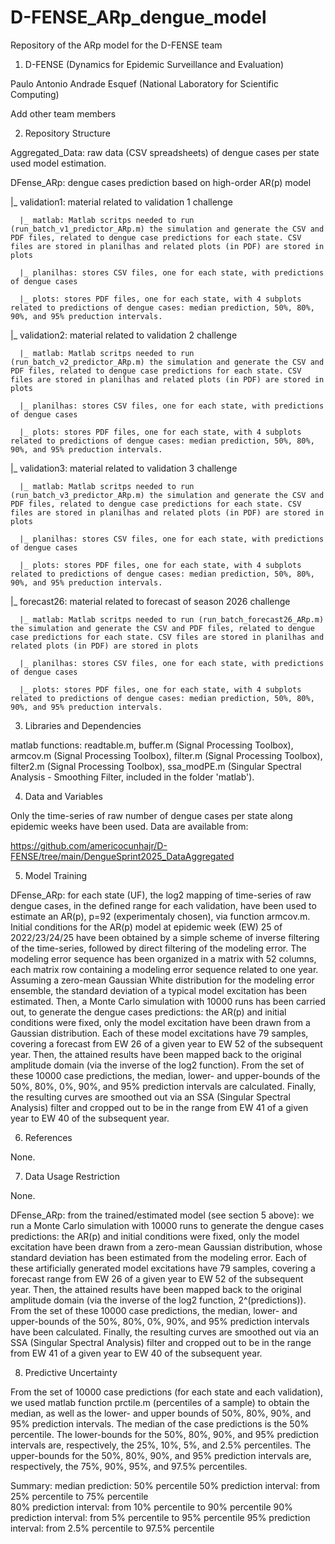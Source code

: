 # D-FENSE_ARp_dengue_model
Repository of the ARp model for the D-FENSE team 
1) D-FENSE (Dynamics for Epidemic Surveillance and Evaluation)

Paulo Antonio Andrade Esquef (National Laboratory for Scientific Computing)

Add other team members 


2) Repository Structure


Aggregated_Data: raw data (CSV spreadsheets) of dengue cases per state used model estimation. 

DFense_ARp: dengue cases prediction based on high-order AR(p) model

  |_ validation1:  material related to validation 1 challenge

      |_ matlab: Matlab scritps needed to run (run_batch_v1_predictor_ARp.m) the simulation and generate the CSV and PDF files, related to dengue case predictions for each state. CSV files are stored in planilhas and related plots (in PDF) are stored in plots  

      |_ planilhas: stores CSV files, one for each state, with predictions of dengue cases

      |_ plots: stores PDF files, one for each state, with 4 subplots related to predictions of dengue cases: median prediction, 50%, 80%, 90%, and 95% preduction intervals.


  |_ validation2:  material related to validation 2 challenge

      |_ matlab: Matlab scritps needed to run (run_batch_v2_predictor_ARp.m) the simulation and generate the CSV and PDF files, related to dengue case predictions for each state. CSV files are stored in planilhas and related plots (in PDF) are stored in plots  

      |_ planilhas: stores CSV files, one for each state, with predictions of dengue cases

      |_ plots: stores PDF files, one for each state, with 4 subplots related to predictions of dengue cases: median prediction, 50%, 80%, 90%, and 95% preduction intervals.

  |_ validation3:  material related to validation 3 challenge

      |_ matlab: Matlab scritps needed to run (run_batch_v3_predictor_ARp.m) the simulation and generate the CSV and PDF files, related to dengue case predictions for each state. CSV files are stored in planilhas and related plots (in PDF) are stored in plots  

      |_ planilhas: stores CSV files, one for each state, with predictions of dengue cases

      |_ plots: stores PDF files, one for each state, with 4 subplots related to predictions of dengue cases: median prediction, 50%, 80%, 90%, and 95% preduction intervals.


|_ forecast26:  material related to forecast of season 2026 challenge

      |_ matlab: Matlab scritps needed to run (run_batch_forecast26_ARp.m) the simulation and generate the CSV and PDF files, related to dengue case predictions for each state. CSV files are stored in planilhas and related plots (in PDF) are stored in plots  

      |_ planilhas: stores CSV files, one for each state, with predictions of dengue cases

      |_ plots: stores PDF files, one for each state, with 4 subplots related to predictions of dengue cases: median prediction, 50%, 80%, 90%, and 95% preduction intervals.



3) Libraries and Dependencies

matlab functions: readtable.m, buffer.m (Signal Processing Toolbox), armcov.m (Signal Processing Toolbox), filter.m (Signal Processing Toolbox), filter2.m (Signal Processing Toolbox), ssa_modPE.m (Singular Spectral Analysis - Smoothing Filter, included in the folder 'matlab').

 

4) Data and Variables

Only the time-series of raw number of dengue cases per state along epidemic weeks have been used. Data are
available from:
 
https://github.com/americocunhajr/D-FENSE/tree/main/DengueSprint2025_DataAggregated


5) Model Training

DFense_ARp: for each state (UF), the log2 mapping of time-series of raw dengue cases, in the defined range for each validation, have been used to estimate an AR(p), p=92 (experimentaly chosen), via function armcov.m. Initial conditions for the AR(p) model at epidemic week (EW) 25 of 2022/23/24/25 have been obtained by a simple scheme of inverse filtering of the time-series, followed by direct filtering of the modeling error. The modeling error sequence has been organized in a matrix with 52 columns, each matrix row containing a modeling error sequence related to one year. Assuming a zero-mean Gaussian White distribution for the modeling error ensemble, the standard deviation of a typical model excitation has been estimated. Then, a Monte Carlo simulation with 10000 runs has been carried out, to generate the dengue cases predictions: the AR(p) and initial conditions were fixed, only the model excitation have been drawn from a Gaussian distribution. Each of these model excitations have 79 samples, covering a forecast from EW 26 of a given year to EW 52 of the subsequent year. Then, the attained results have been mapped back to the original amplitude domain (via the inverse of the log2 function). From the set of these 10000 case predictions, the median, lower- and upper-bounds of the 50%, 80%, 0%, 90%, and 95% prediction intervals are calculated. Finally, the resulting curves are smoothed out via an SSA (Singular Spectral Analysis) filter and cropped out to be in the range from EW 41 of a given year to EW 40 of the subsequent year.       
    
     
6) References

None.

7) Data Usage Restriction

None. 

DFense_ARp: from the trained/estimated model (see section 5 above): we run a Monte Carlo simulation with 10000 runs to generate the dengue cases predictions: the AR(p) and initial conditions were fixed, only the model excitation have been drawn from a zero-mean Gaussian distribution, whose standard deviation has been estimated from the modeling error. Each of these artificially generated model excitations have 79 samples, covering a forecast range from EW 26 of a given year to EW 52 of the subsequent year. Then, the attained results have been mapped back to the original amplitude domain (via the inverse of the log2 function, 2^(predictions)). From the set of these 10000 case predictions, the median, lower- and upper-bounds of the 50%, 80%, 0%, 90%, and 95% prediction intervals have been calculated. Finally, the resulting curves are smoothed out via an SSA (Singular Spectral Analysis) filter and cropped out to be in the range from EW 41 of a given year to EW 40 of the subsequent year. 

8) Predictive Uncertainty

From the set of 10000 case predictions (for each state and each validation), we used matlab function prctile.m (percentiles of a sample) to obtain the median, as well as the lower- and upper bounds of 50%, 80%, 90%, and 95% prediction intervals. The median of the case predictions is the 50% percentile. The lower-bounds for the 50%, 80%, 90%, and 95% prediction intervals are, respectively, the 25%, 10%, 5%, and 2.5% percentiles. The upper-bounds for the 50%, 80%, 90%, and 95% prediction intervals are, respectively, the 75%, 90%, 95%, and 97.5% percentiles.

Summary:
median prediction: 50% percentile
50% prediction interval: from 25% percentile to 75% percentile  
80% prediction interval: from 10% percentile to 90% percentile
90% prediction interval: from 5% percentile to 95% percentile
95% prediction interval: from 2.5% percentile to 97.5% percentile

